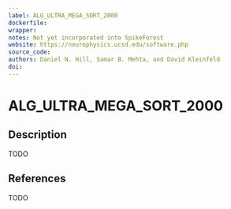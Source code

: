 ```yaml
---
label: ALG_ULTRA_MEGA_SORT_2000
dockerfile:
wrapper:
notes: Not yet incorporated into SpikeForest
website: https://neurophysics.ucsd.edu/software.php
source_code:
authors: Daniel N. Hill, Samar B. Mehta, and David Kleinfeld
doi:
---
```


# ALG_ULTRA_MEGA_SORT_2000

## Description

TODO

## References

TODO